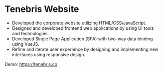 # Tenebris Website

- Developed the corporate website utilizing HTML/CSS/JavaScript.
- Designed and developed frontend web applications by using UI tools and technologies.
- Developed Single Page Application (SPA) with two-way data binding using VueJS.
- Refine and iterate user experience by designing and implementing new interfaces using responsive design.

Demo: https://tenebris.co
